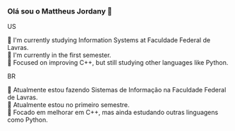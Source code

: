 ### Olá sou o Mattheus Jordany 👋 <br>

US

🔭 I'm currently studying Information Systems at Faculdade Federal de Lavras. <br>
🌱 I'm currently in the first semester. <br>
👯 Focused on improving C++, but still studying other languages like Python. <br>

BR

🔭 Atualmente estou fazendo Sistemas de Informação na Faculdade Federal de Lavras. <br>
🌱 Atualmente estou no primeiro semestre. <br>
👯 Focado em melhorar em C++, mas ainda estudando outras linguagens como Python.
